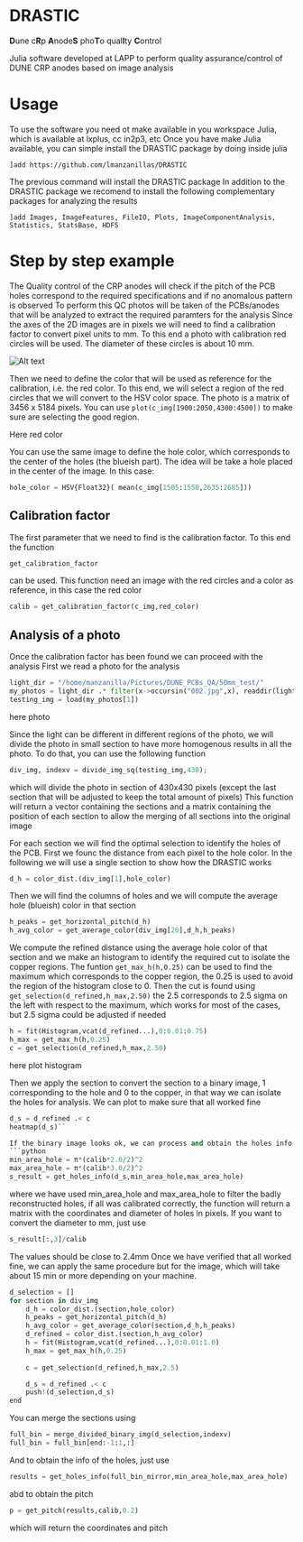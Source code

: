 # DRASTIC
**D**une c**R**p **A**node**S** pho**T**o qual**I**ty **C**ontrol 

Julia software developed at LAPP to perform quality assurance/control of DUNE CRP anodes based on image analysis

# Usage
To use the software you need ot make available in you workspace Julia, which is available at lxplus, cc in2p3, etc 
Once you have make Julia available, you can simple install the DRASTIC package by doing inside julia
```
]add https://github.com/lmanzanillas/DRASTIC
```
The previous command will install the DRASTIC package 
In addition to the DRASTIC package we recomend to install the following complementary packages for analyzing the results
```
]add Images, ImageFeatures, FileIO, Plots, ImageComponentAnalysis, Statistics, StatsBase, HDF5
```

# Step by step example
The Quality control of the CRP anodes will check if the pitch of the PCB holes correspond to the required specifications and if no anomalous pattern is observed
To perform this QC photos will be taken of the PCBs/anodes that will be analyzed to extract the required paramters for the analysis
Since the axes of the 2D images are in pixels we will need to find a calibration factor to convert pixel units to mm. To this end a photo with calibration red circles will be used. The diameter of these circles is about 10 mm.

![Alt text](https://github.com/lmanzanillas/DRASTIC/tree/master/figures/calibration_img.png)

Then we need to define the color that will be used as reference for the calibration, i.e. the red color. To this end, we will select a region of the red circles that we will convert to the HSV color space. The photo is a matrix of 3456 x 5184 pixels. You can use ```plot(c_img[1900:2050,4300:4500])``` to make sure are selecting the good region.

Here red color

You can use the same image to define the hole color, which corresponds to the center of the holes (the blueish part). The idea will be take a hole placed in the center of the image. In this case: 
```python
hole_color = HSV{Float32}( mean(c_img[1505:1550,2635:2685]))
```

## Calibration factor
The first parameter that we need to find is the calibration factor. To this end the function
```python
get_calibration_factor
```
can be used. This function need an image with the red circles and a color as reference, in this case the red color
```python
calib = get_calibration_factor(c_img,red_color)
```

## Analysis  of a photo
Once the calibration factor has been found we can proceed with the analysis
First we read a photo for the analysis
```python
light_dir = "/home/manzanilla/Pictures/DUNE_PCBs_QA/50mm_test/"
my_photos = light_dir .* filter(x->occursin("002.jpg",x), readdir(light_dir))
testing_img = load(my_photos[1])
```

here photo

Since the light can be different in different regions of the photo, we will divide the photo in small section to have more homogenous results in all the photo. To do that, you can use the following function
```python
div_img, indexv = divide_img_sq(testing_img,430);
```
which will divide the photo in section of 430x430 pixels (except the last section that will be adjusted to keep the total amount of pixels)
This function will return a vector containing the sections and a matrix containing the position of each section to allow the merging of all sections into the original image

For each section we will find the optimal selection to identify the holes of the PCB. First we founc the distance from each pixel to the hole color. In the following we will use a single section to show how the DRASTIC works
```python
d_h = color_dist.(div_img[1],hole_color)
```
Then we will find the columns of holes and we will compute the average hole (blueish) color in that section
```python
h_peaks = get_horizontal_pitch(d_h)
h_avg_color = get_average_color(div_img[20],d_h,h_peaks)
```
We compute the refined distance using the average hole color of that section and we make an histogram to identify the required cut to isolate the copper regions. The funtion ```get_max_h(h,0.25)``` can be used to find the maximum which corresponds to the copper region, the 0.25 is used to avoid the region of the histogram close to 0. Then the cut is found using ```get_selection(d_refined,h_max,2.50)``` the 2.5 corresponds to 2.5 sigma on the left with respect to the maximum, which works for most of the cases, but 2.5 sigma could be adjusted if needed
```python
h = fit(Histogram,vcat(d_refined...),0:0.01:0.75)
h_max = get_max_h(h,0.25)
c = get_selection(d_refined,h_max,2.50)
```

here plot histogram 

Then we apply the section to convert the section to a binary image, 1 corresponding to the hole and 0 to the copper, in that way we can isolate the holes for analysis. We can plot to make sure that all worked fine
```python
d_s = d_refined .< c
heatmap(d_s)``

If the binary image looks ok, we can process and obtain the holes info by using the functions:
```python
min_area_hole = π*(calib*2.0/2)^2
max_area_hole = π*(calib*3.0/2)^2
s_result = get_holes_info(d_s,min_area_hole,max_area_hole)
```
where we have used min_area_hole and max_area_hole to filter the badly reconstructed holes, if all was calibrated correctly, the function will return a matrix with the coordinates and diameter of holes in pixels. If you want to convert the diameter to mm, just use
```python
s_result[:,3]/calib
```
The values should be close to 2.4mm 
Once we have verified that all worked fine, we can apply the same procedure but for the image, which will take about 15  min or more depending on your machine.
```python
d_selection = []
for section in div_img 
    d_h = color_dist.(section,hole_color)
    h_peaks = get_horizontal_pitch(d_h)
    h_avg_color = get_average_color(section,d_h,h_peaks)
    d_refined = color_dist.(section,h_avg_color)
    h = fit(Histogram,vcat(d_refined...),0:0.01:1.0)
    h_max = get_max_h(h,0.25)
    
    c = get_selection(d_refined,h_max,2.5)

    d_s = d_refined .< c
    push!(d_selection,d_s)
end
```
You can merge the sections using
```python
full_bin = merge_divided_binary_img(d_selection,indexv)
full_bin = full_bin[end:-1:1,:]
```
And to obtain the info of the holes, just use
```python
results = get_holes_info(full_bin_mirror,min_area_hole,max_area_hole)
```
abd to obtain the pitch
```python
p = get_pitch(results,calib,0.2)
```
which will return the coordinates and pitch



